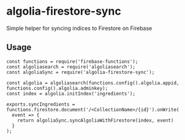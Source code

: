 # algolia-firestore-sync
Simple helper for syncing indices to Firestore on Firebase


## Usage

```
const functions = require('firebase-functions');
const algoliasearch = require('algoliasearch');
const algoliaSync = require('algolia-firestore-sync');

const algolia = algoliasearch(functions.config().algolia.appid, functions.config().algolia.adminkey);
const index = algolia.initIndex('ingredients');

exports.syncIngredients = functions.firestore.document('/<CollectionName>/{id}').onWrite(
  event => {
    return algoliaSync.syncAlgoliaWithFirestore(index, event)
  }
);
```